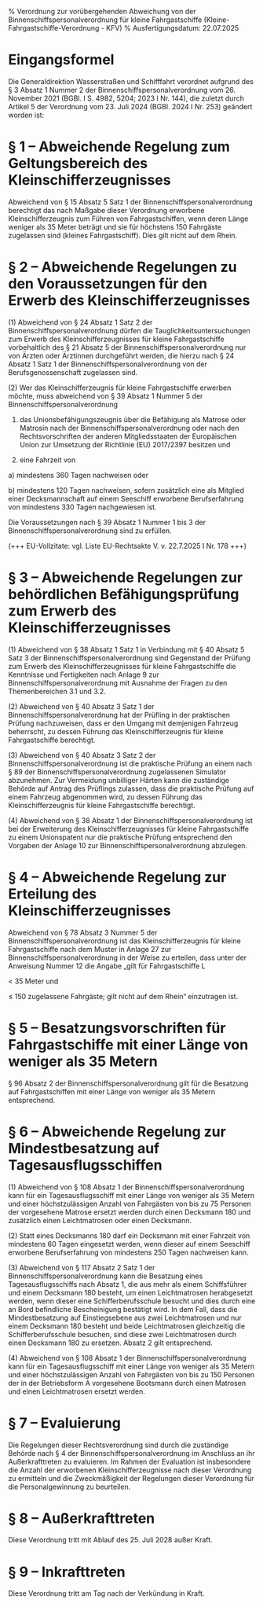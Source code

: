 % Verordnung zur vorübergehenden Abweichung von der Binnenschiffspersonalverordnung für kleine Fahrgastschiffe  (Kleine-Fahrgastschiffe-Verordnung - KFV)
% Ausfertigungsdatum: 22.07.2025
 
# Eingangsformel

Die Generaldirektion Wasserstraßen und Schifffahrt verordnet aufgrund des § 3 Absatz 1 Nummer 2 der Binnenschiffspersonalverordnung vom 26. November 2021 (BGBl. I S. 4982, 5204; 2023 I Nr. 144), die zuletzt durch Artikel 5 der Verordnung vom 23. Juli 2024 (BGBl. 2024 I Nr. 253) geändert worden ist:

# § 1 – Abweichende Regelung zum Geltungsbereich des Kleinschifferzeugnisses

Abweichend von § 15 Absatz 5 Satz 1 der Binnenschiffspersonalverordnung berechtigt das nach Maßgabe dieser Verordnung erworbene Kleinschifferzeugnis zum Führen von Fahrgastschiffen, wenn deren Länge weniger als 35 Meter beträgt und sie für höchstens 150 Fahrgäste zugelassen sind (kleines Fahrgastschiff). Dies gilt nicht auf dem Rhein.

# § 2 – Abweichende Regelungen zu den Voraussetzungen für den Erwerb des Kleinschifferzeugnisses

(1) Abweichend von § 24 Absatz 1 Satz 2 der Binnenschiffspersonalverordnung dürfen die Tauglichkeitsuntersuchungen zum Erwerb des Kleinschifferzeugnisses für kleine Fahrgastschiffe vorbehaltlich des § 21 Absatz 5 der Binnenschiffspersonalverordnung nur von Ärzten oder Ärztinnen durchgeführt werden, die hierzu nach § 24 Absatz 1 Satz 1 der Binnenschiffspersonalverordnung von der Berufsgenossenschaft zugelassen sind.

(2) Wer das Kleinschifferzeugnis für kleine Fahrgastschiffe erwerben möchte, muss abweichend von § 39 Absatz 1 Nummer 5 der Binnenschiffspersonalverordnung

1. das Unionsbefähigungszeugnis über die Befähigung als Matrose oder Matrosin nach der Binnenschiffspersonalverordnung oder nach den Rechtsvorschriften der anderen Mitgliedsstaaten der Europäischen Union zur Umsetzung der Richtlinie (EU) 2017/2397 besitzen und

2. eine Fahrzeit von

a) mindestens 360 Tagen nachweisen oder

b) mindestens 120 Tagen nachweisen, sofern zusätzlich eine als Mitglied einer Decksmannschaft auf einem Seeschiff erworbene Berufserfahrung von mindestens 330 Tagen nachgewiesen ist.

Die Voraussetzungen nach § 39 Absatz 1 Nummer 1 bis 3 der Binnenschiffspersonalverordnung sind zu erfüllen.

(+++ EU-Vollzitate: vgl. Liste EU-Rechtsakte V. v. 22.7.2025 I Nr. 178 +++)

# § 3 – Abweichende Regelungen zur behördlichen Befähigungsprüfung zum Erwerb des Kleinschifferzeugnisses

(1) Abweichend von § 38 Absatz 1 Satz 1 in Verbindung mit § 40 Absatz 5 Satz 3 der Binnenschiffspersonalverordnung sind Gegenstand der Prüfung zum Erwerb des Kleinschifferzeugnisses für kleine Fahrgastschiffe die Kenntnisse und Fertigkeiten nach Anlage 9 zur Binnenschiffspersonalverordnung mit Ausnahme der Fragen zu den Themenbereichen 3.1 und 3.2.

(2) Abweichend von § 40 Absatz 3 Satz 1 der Binnenschiffspersonalverordnung hat der Prüfling in der praktischen Prüfung nachzuweisen, dass er den Umgang mit demjenigen Fahrzeug beherrscht, zu dessen Führung das Kleinschifferzeugnis für kleine Fahrgastschiffe berechtigt.

(3) Abweichend von § 40 Absatz 3 Satz 2 der Binnenschiffspersonalverordnung ist die praktische Prüfung an einem nach § 89 der Binnenschiffspersonalverordnung zugelassenen Simulator abzunehmen. Zur Vermeidung unbilliger Härten kann die zuständige Behörde auf Antrag des Prüflings zulassen, dass die praktische Prüfung auf einem Fahrzeug abgenommen wird, zu dessen Führung das Kleinschifferzeugnis für kleine Fahrgastschiffe berechtigt.

(4) Abweichend von § 38 Absatz 1 der Binnenschiffspersonalverordnung ist bei der Erweiterung des Kleinschifferzeugnisses für kleine Fahrgastschiffe zu einem Unionspatent nur die praktische Prüfung entsprechend den Vorgaben der Anlage 10 zur Binnenschiffspersonalverordnung abzulegen.

# § 4 – Abweichende Regelung zur Erteilung des Kleinschifferzeugnisses

Abweichend von § 78 Absatz 3 Nummer 5 der Binnenschiffspersonalverordnung ist das Kleinschifferzeugnis für kleine Fahrgastschiffe nach dem Muster in Anlage 27 zur Binnenschiffspersonalverordnung in der Weise zu erteilen, dass unter der Anweisung Nummer 12 die Angabe „gilt für Fahrgastschiffe L

&lt; 35 Meter und

≤ 150 zugelassene Fahrgäste; gilt nicht auf dem Rhein“ einzutragen ist.

# § 5 – Besatzungsvorschriften für Fahrgastschiffe mit einer Länge von weniger als 35 Metern

§ 96 Absatz 2 der Binnenschiffspersonalverordnung gilt für die Besatzung auf Fahrgastschiffen mit einer Länge von weniger als 35 Metern entsprechend.

# § 6 – Abweichende Regelung zur Mindestbesatzung auf Tagesausflugsschiffen

(1) Abweichend von § 108 Absatz 1 der Binnenschiffspersonalverordnung kann für ein Tagesausflugsschiff mit einer Länge von weniger als 35 Metern und einer höchstzulässigen Anzahl von Fahrgästen von bis zu 75 Personen der vorgesehene Matrose ersetzt werden durch einen Decksmann 180 und zusätzlich einen Leichtmatrosen oder einen Decksmann.

(2) Statt eines Decksmanns 180 darf ein Decksmann mit einer Fahrzeit von mindestens 60 Tagen eingesetzt werden, wenn dieser auf einem Seeschiff erworbene Berufserfahrung von mindestens 250 Tagen nachweisen kann.

(3) Abweichend von § 117 Absatz 2 Satz 1 der Binnenschiffspersonalverordnung kann die Besatzung eines Tagesausflugsschiffs nach Absatz 1, die aus mehr als einem Schiffsführer und einem Decksmann 180 besteht, um einen Leichtmatrosen herabgesetzt werden, wenn dieser eine Schifferberufsschule besucht und dies durch eine an Bord befindliche Bescheinigung bestätigt wird. In dem Fall, dass die Mindestbesatzung auf Einstiegsebene aus zwei Leichtmatrosen und nur einem Decksmann 180 besteht und beide Leichtmatrosen gleichzeitig die Schifferberufsschule besuchen, sind diese zwei Leichtmatrosen durch einen Decksmann 180 zu ersetzen. Absatz 2 gilt entsprechend.

(4) Abweichend von § 108 Absatz 1 der Binnenschiffspersonalverordnung kann für ein Tagesausflugsschiff mit einer Länge von weniger als 35 Metern und einer höchstzulässigen Anzahl von Fahrgästen von bis zu 150 Personen der in der Betriebsform A vorgesehene Bootsmann durch einen Matrosen und einen Leichtmatrosen ersetzt werden.

# § 7 – Evaluierung

Die Regelungen dieser Rechtsverordnung sind durch die zuständige Behörde nach § 4 der Binnenschiffspersonalverordnung im Anschluss an ihr Außerkrafttreten zu evaluieren. Im Rahmen der Evaluation ist insbesondere die Anzahl der erworbenen Kleinschifferzeugnisse nach dieser Verordnung zu ermitteln und die Zweckmäßigkeit der Regelungen dieser Verordnung für die Personalgewinnung zu beurteilen.

# § 8 – Außerkrafttreten

Diese Verordnung tritt mit Ablauf des 25. Juli 2028 außer Kraft.

# § 9 – Inkrafttreten

Diese Verordnung tritt am Tag nach der Verkündung in Kraft.
